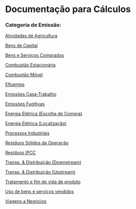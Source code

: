 # Documentação para Cálculos

### Categoria de Emissão:

[Atividades de Agricultura](https://github.com/ZNIT-Tech/documentation/blob/main/Atividades%20de%20Agricultura.md)

[Bens de Capital](https://github.com/ZNIT-Tech/documentation/blob/main/Bens%20de%20Capital.md)

[Bens e Serviços Comprados]([url](https://github.com/ZNIT-Tech/documentation/blob/main/Bens%20e%20Servicos%20Comprados.md))

[Combustão Estacionária](https://github.com/ZNIT-Tech/documentation/blob/main/Combust%C3%A3o%20Estacion%C3%A1ria.md)

[Combustão Móvel](https://github.com/ZNIT-Tech/documentation/blob/main/Combustao%20Movel.md)

[Efluentes](https://github.com/ZNIT-Tech/documentation/blob/main/Efluentes.md)

[Emissões Casa-Trabalho](https://github.com/ZNIT-Tech/documentation/blob/main/Casa-Trabalho.md)

[Emissões Fugitivas](https://github.com/ZNIT-Tech/documentation/blob/main/Emissoes%20Fugitivas.md)

[Energia Elétrica (Escolha de Compra)](https://github.com/ZNIT-Tech/documentation/blob/main/Energia%20Eletrica%20(Escolha%20de%20Compra).md)

[Energia Elétrica (Localização)](https://github.com/ZNIT-Tech/documentation/blob/main/Energia%20Eletrica%20(Localizacao).md)

[Processos Industriais](https://github.com/ZNIT-Tech/documentation/blob/main/Processos%20Industriais.md)

[Resíduos Sólidos da Operação](https://github.com/ZNIT-Tech/documentation/blob/main/Residuos%20Solidos%20da%20Operacao.md)

[Resíduos IPCC](https://github.com/ZNIT-Tech/documentation/blob/main/Residuos%20-%20IPCC.md#dados-obrigat%C3%B3rios-para-c%C3%A1lculo)

[Transp. & Distribuição (Downstream)](https://github.com/ZNIT-Tech/documentation/blob/main/Transporte%20e%20Distribuicao%20(Downstream).md)

[Transp. & Distribuição (Upstream)](https://github.com/ZNIT-Tech/documentation/blob/main/Transporte%20e%20Distribuicao%20(Upstream).md)

[Tratamento e fim de vida de produto](https://github.com/ZNIT-Tech/documentation/blob/main/Tratamento%20e%20fim%20de%20vida%20de%20produto.md)

[Uso de bens e serviços vendidos](https://github.com/ZNIT-Tech/documentation/blob/main/Uso%20de%20bens%20e%20servicos%20vendidos.md)

[Viagens a Negócios](https://github.com/ZNIT-Tech/documentation/blob/main/Viagens%20a%20Neg%C3%B3cios.md)
